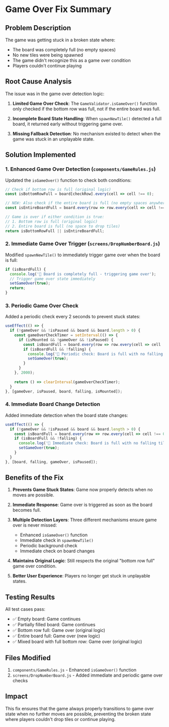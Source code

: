 # Game Over Fix Summary

## Problem Description
The game was getting stuck in a broken state where:
- The board was completely full (no empty spaces)
- No new tiles were being spawned
- The game didn't recognize this as a game over condition
- Players couldn't continue playing

## Root Cause Analysis
The issue was in the game over detection logic:

1. **Limited Game Over Check**: The `GameValidator.isGameOver()` function only checked if the bottom row was full, not if the entire board was full.

2. **Incomplete Board State Handling**: When `spawnNewTile()` detected a full board, it returned early without triggering game over.

3. **Missing Fallback Detection**: No mechanism existed to detect when the game was stuck in an unplayable state.

## Solution Implemented

### 1. Enhanced Game Over Detection (`components/GameRules.js`)
Updated the `isGameOver()` function to check both conditions:
```javascript
// Check if bottom row is full (original logic)
const isBottomRowFull = board[checkRow].every(cell => cell !== 0);

// NEW: Also check if the entire board is full (no empty spaces anywhere)
const isEntireBoardFull = board.every(row => row.every(cell => cell !== 0));

// Game is over if either condition is true:
// 1. Bottom row is full (original logic)
// 2. Entire board is full (no space to drop tiles)
return isBottomRowFull || isEntireBoardFull;
```

### 2. Immediate Game Over Trigger (`screens/DropNumberBoard.js`)
Modified `spawnNewTile()` to immediately trigger game over when the board is full:
```javascript
if (isBoardFull) {
  console.log('🚨 Board is completely full - triggering game over');
  // Trigger game over state immediately
  setGameOver(true);
  return;
}
```

### 3. Periodic Game Over Check
Added a periodic check every 2 seconds to prevent stuck states:
```javascript
useEffect(() => {
  if (!gameOver && !isPaused && board && board.length > 0) {
    const gameOverCheckTimer = setInterval(() => {
      if (isMounted && !gameOver && !isPaused) {
        const isBoardFull = board.every(row => row.every(cell => cell !== 0));
        if (isBoardFull && !falling) {
          console.log('🚨 Periodic check: Board is full with no falling tile - triggering game over');
          setGameOver(true);
        }
      }
    }, 2000);
    
    return () => clearInterval(gameOverCheckTimer);
  }
}, [gameOver, isPaused, board, falling, isMounted]);
```

### 4. Immediate Board Change Detection
Added immediate detection when the board state changes:
```javascript
useEffect(() => {
  if (!gameOver && !isPaused && board && board.length > 0) {
    const isBoardFull = board.every(row => row.every(cell => cell !== 0));
    if (isBoardFull && !falling) {
      console.log('🚨 Immediate check: Board is full with no falling tile - triggering game over');
      setGameOver(true);
    }
  }
}, [board, falling, gameOver, isPaused]);
```

## Benefits of the Fix

1. **Prevents Game Stuck States**: Game now properly detects when no moves are possible.

2. **Immediate Response**: Game over is triggered as soon as the board becomes full.

3. **Multiple Detection Layers**: Three different mechanisms ensure game over is never missed:
   - Enhanced `isGameOver()` function
   - Immediate check in `spawnNewTile()`
   - Periodic background check
   - Immediate check on board changes

4. **Maintains Original Logic**: Still respects the original "bottom row full" game over condition.

5. **Better User Experience**: Players no longer get stuck in unplayable states.

## Testing Results
All test cases pass:
- ✅ Empty board: Game continues
- ✅ Partially filled board: Game continues  
- ✅ Bottom row full: Game over (original logic)
- ✅ Entire board full: Game over (new logic)
- ✅ Mixed board with full bottom row: Game over (original logic)

## Files Modified
1. `components/GameRules.js` - Enhanced `isGameOver()` function
2. `screens/DropNumberBoard.js` - Added immediate and periodic game over checks

## Impact
This fix ensures that the game always properly transitions to game over state when no further moves are possible, preventing the broken state where players couldn't drop tiles or continue playing.
